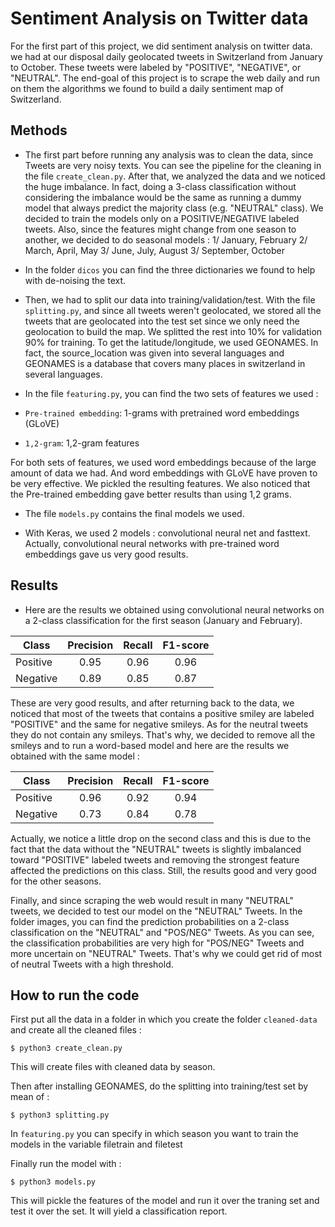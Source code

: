 # Sentiment Analysis on Twitter data 

For the first part of this project, we did sentiment analysis on twitter data. we had at our disposal daily geolocated tweets in Switzerland
from January to October. These tweets were labeled by "POSITIVE", "NEGATIVE", or "NEUTRAL". The end-goal of this project is to scrape the 
web daily and run on them the algorithms we found to build a daily sentiment map of Switzerland.

## Methods

- The first part before running any analysis was to clean the data, since Tweets are very noisy texts. You can see the pipeline for the cleaning
in the file `create_clean.py`. After that, we analyzed the data and we noticed the huge imbalance. In fact, doing a 3-class classification 
without considering the imbalance would be the same as running a dummy model that always predict the majority class (e.g. "NEUTRAL" class).
We decided to train the models only on a POSITIVE/NEGATIVE labeled tweets. Also, since the features might change from one season to another,
we decided to do seasonal models : 1/ January, February 2/ March, April, May 3/ June, July, August 3/ September, October


- In the folder `dicos` you can find the three dictionaries we found to help with de-noising the text.

- Then, we had to split our data into training/validation/test. With the file `splitting.py`, and since all tweets weren't geolocated, we
stored all the tweets that are geolocated into the test set since we only need the geolocation to build the map. We splitted the rest into 10%
for validation 90% for training. To get the latitude/longitude, we used GEONAMES. In fact, the source_location was given into several languages
and GEONAMES is a database that covers many places in switzerland in several languages.

- In the file `featuring.py`, you can find the two sets of features we used : 
- `Pre-trained embedding`: 1-grams with pretrained word embeddings (GLoVE)
- `1,2-gram`: 1,2-gram features

For both sets of features, we used word embeddings because of the large amount of data we had. And word embeddings with GLoVE have proven to be 
very effective. We pickled the resulting features. We also noticed that the Pre-trained embedding gave better results than using 1,2 grams.

- The file `models.py` contains the final models we used.

- With Keras, we used 2 models : convolutional neural net and fasttext. Actually, convolutional neural networks with pre-trained word embeddings
gave us very good results.

## Results

- Here are the results we obtained using convolutional neural networks on a 2-class classification for the first season (January and February).

| Class        | Precision           | Recall              | F1-score            |
|--------------|:-------------------:|:-------------------:|:-------------------:|
| Positive     | 0.95                | 0.96                | 0.96                |
| Negative     | 0.89                | 0.85                | 0.87                |

These are very good results, and after returning back to the data, we noticed that most of the tweets that contains a positive smiley are labeled
"POSITIVE" and the same for negative smileys. As for the neutral tweets they do not contain any smileys. That's why, we decided to remove all the
smileys and to run a word-based model and here are the results we obtained with the same model :

| Class        | Precision           | Recall              | F1-score            |
|--------------|:-------------------:|:-------------------:|:-------------------:|
| Positive     | 0.96                | 0.92                | 0.94                |
| Negative     | 0.73                | 0.84                | 0.78                |

Actually, we notice a little drop on the second class and this is due to the fact that the data without the "NEUTRAL" tweets is slightly imbalanced
toward "POSITIVE" labeled tweets and removing the strongest feature affected the predictions on this class. Still, the results good and very good
for the other seasons.

Finally, and since scraping the web would result in many "NEUTRAL" tweets, we decided to test our model on the "NEUTRAL" Tweets.
In the folder images, you can find the prediction probabilities on a 2-class classification on the "NEUTRAL" and "POS/NEG" Tweets. As you can
see, the classification probabilities are very high for "POS/NEG" Tweets and more uncertain on "NEUTRAL" Tweets. That's why we could get rid
of most of neutral Tweets with a high threshold.
## How to run the code

First put all the data in a folder in which you create the folder `cleaned-data` and create all the cleaned files :
```
$ python3 create_clean.py
```
This will create files with cleaned data by season.

Then after installing GEONAMES, do the splitting into training/test set by mean of : 

```
$ python3 splitting.py
```

In `featuring.py` you can specify in which season you want to train the models in the variable filetrain and filetest

Finally run the model with :

```
$ python3 models.py
```
This will pickle the features of the model and run it over the traning set and test it over the set. It will yield a classification report.

